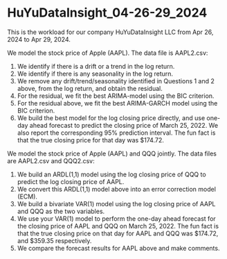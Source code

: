 # HuYuDataInsight_04-26-29_2024
This is the workload for our company HuYuDataInsight LLC from Apr 26, 2024 to Apr 29, 2024.

We model the stock price of Apple (AAPL). The data file is AAPL2.csv:
1. We identify if there is a drift or a trend in the log return. 
2. We identify if there is any seasonality in the log return. 
3. We remove any drift/trend/seasonality identified in Questions 1 and 2 above, from the log return, and 
obtain the residual.
4. For the residual, we fit the best ARIMA-model using the BIC criterion.
5. For the residual above, we fit the best ARIMA-GARCH model using the BIC criterion.
6. We build the best model for the log closing price directly, and use one-day ahead forecast to predict the 
closing price of March 25, 2022. We also report the corresponding 95% prediction interval. The fun fact is 
that the true closing price for that day was $174.72.

We model the stock price of Apple (AAPL) and QQQ jointly. The data files are AAPL2.csv and QQQ2.csv:
1. We build an ARDL(1,1) model using the log closing price of QQQ to predict the log closing price of AAPL.
2. We convert this ARDL(1,1) model above into an error correction model (ECM).
3. We build a bivariate VAR(1) model using the log closing price of AAPL and QQQ as the two variables. 
4. We use your VAR(1) model to perform the one-day ahead forecast for the closing price of AAPL and QQQ 
on March 25, 2022. The fun fact is that the true closing price on that day for AAPL and QQQ was $174.72,
and $359.35 respectively.
5. We compare the forecast results for AAPL above and make comments.
